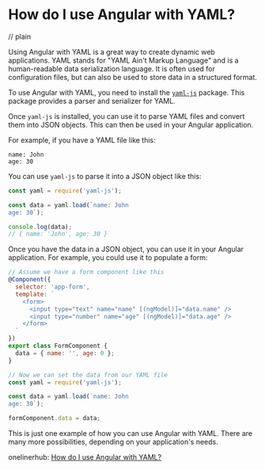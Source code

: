 # How do I use Angular with YAML?
// plain

Using Angular with YAML is a great way to create dynamic web applications. YAML stands for "YAML Ain't Markup Language" and is a human-readable data serialization language. It is often used for configuration files, but can also be used to store data in a structured format.

To use Angular with YAML, you need to install the [`yaml-js`](https://www.npmjs.com/package/yaml-js) package. This package provides a parser and serializer for YAML.

Once `yaml-js` is installed, you can use it to parse YAML files and convert them into JSON objects. This can then be used in your Angular application.

For example, if you have a YAML file like this:

```
name: John
age: 30
```

You can use `yaml-js` to parse it into a JSON object like this:

```js
const yaml = require('yaml-js');

const data = yaml.load(`name: John
age: 30`);

console.log(data);
// { name: 'John', age: 30 }
```

Once you have the data in a JSON object, you can use it in your Angular application. For example, you could use it to populate a form:

```js
// Assume we have a form component like this
@Component({
  selector: 'app-form',
  template: `
    <form>
      <input type="text" name="name" [(ngModel)]="data.name" />
      <input type="number" name="age" [(ngModel)]="data.age" />
    </form>
  `
})
export class FormComponent {
  data = { name: '', age: 0 };
}

// Now we can set the data from our YAML file
const yaml = require('yaml-js');

const data = yaml.load(`name: John
age: 30`);

formComponent.data = data;
```

This is just one example of how you can use Angular with YAML. There are many more possibilities, depending on your application's needs.

onelinerhub: [How do I use Angular with YAML?](https://onelinerhub.com/angularjs/how-do-i-use-angular-with-yaml)